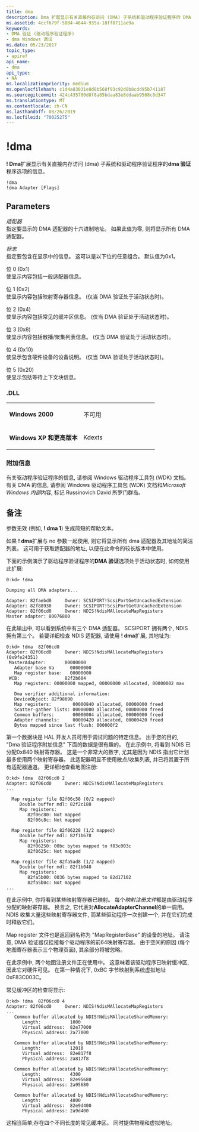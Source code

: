 ```yaml
---
title: dma
description: Dma 扩展显示有关直接内存访问 (DMA) 子系统和驱动程序验证程序的 DMA 验证程序选项的信息。
ms.assetid: 4ccf679f-5804-4644-935a-18ff8711ae9a
keywords:
- DMA 验证 (驱动程序验证程序)
- dma Windows 调试
ms.date: 05/23/2017
topic_type:
- apiref
api_name:
- dma
api_type:
- NA
ms.localizationpriority: medium
ms.openlocfilehash: c1d4a83031e8d8b568f93c92d8b8cdd95b741187
ms.sourcegitcommit: 424c435700d8f8a85bdaa83e8ddaab9568c8d347
ms.translationtype: MT
ms.contentlocale: zh-CN
ms.lasthandoff: 08/26/2019
ms.locfileid: "70025275"
---
```

# <a name="dma"></a>!dma


**! Dma**扩展显示有关直接内存访问 (dma) 子系统和驱动程序验证程序的**dma 验证**程序选项的信息。

```dbgcmd
!dma 
!dma Adapter [Flags]
```

## <a name="span-idddk__dma_pgspanspan-idddk__dma_pgspanparameters"></a><span id="ddk__dma_pg"></span><span id="DDK__DMA_PG"></span>Parameters


<span id="_______Adapter______"></span><span id="_______adapter______"></span><span id="_______ADAPTER______"></span>*适配器*   
指定要显示的 DMA 适配器的十六进制地址。 如果此值为零, 则将显示所有 DMA 适配器。

<span id="_______Flags______"></span><span id="_______flags______"></span><span id="_______FLAGS______"></span>*标志*   
指定要包含在显示中的信息。 这可以是以下位的任意组合。 默认值为0x1。

<span id="Bit_0__0x1_"></span><span id="bit_0__0x1_"></span><span id="BIT_0__0X1_"></span>位 0 (0x1)  
使显示内容包括一般适配器信息。

<span id="Bit_1__0x2_"></span><span id="bit_1__0x2_"></span><span id="BIT_1__0X2_"></span>位 1 (0x2)  
使显示内容包括映射寄存器信息。 (仅当 DMA 验证处于活动状态时)。

<span id="Bit_2__0x4_"></span><span id="bit_2__0x4_"></span><span id="BIT_2__0X4_"></span>位 2 (0x4)  
使显示内容包括常见的缓冲区信息。 (仅当 DMA 验证处于活动状态时)。

<span id="Bit_3__0x8_"></span><span id="bit_3__0x8_"></span><span id="BIT_3__0X8_"></span>位 3 (0x8)  
使显示内容包括散播/聚集列表信息。 (仅当 DMA 验证处于活动状态时)。

<span id="Bit_4__0x10_"></span><span id="bit_4__0x10_"></span><span id="BIT_4__0X10_"></span>位 4 (0x10)  
使显示包含硬件设备的设备说明。 (仅当 DMA 验证处于活动状态时)。

<span id="Bit_5__0x20_"></span><span id="bit_5__0x20_"></span><span id="BIT_5__0X20_"></span>位 5 (0x20)  
使显示包括等待上下文块信息。

### <a name="span-iddllspanspan-iddllspandll"></a><span id="DLL"></span><span id="dll"></span>.DLL

<table>
<colgroup>
<col width="50%" />
<col width="50%" />
</colgroup>
<tbody>
<tr class="odd">
<td align="left"><p><strong>Windows 2000</strong></p></td>
<td align="left"><p>不可用</p></td>
</tr>
<tr class="even">
<td align="left"><p><strong>Windows XP 和更高版本</strong></p></td>
<td align="left"><p>Kdexts</p></td>
</tr>
</tbody>
</table>

 

### <a name="span-idadditional_informationspanspan-idadditional_informationspanspan-idadditional_informationspanadditional-information"></a><span id="Additional_Information"></span><span id="additional_information"></span><span id="ADDITIONAL_INFORMATION"></span>附加信息

有关驱动程序验证程序的信息, 请参阅 Windows 驱动程序工具包 (WDK) 文档。 有关 DMA 的信息, 请参阅 Windows 驱动程序工具包 (WDK) 文档和*Microsoft Windows 内部*内容, 标记 Russinovich David 所罗门群岛。

<a name="remarks"></a>备注
-------

参数无效 (例如, **! dma 1**) 生成简短的帮助文本。

如果 **! dma**扩展与 no 参数一起使用, 则它将显示所有 dma 适配器及其地址的简洁列表。 这可用于获取适配器的地址, 以便在此命令的较长版本中使用。

下面的示例演示了驱动程序验证程序的**DMA 验证**选项处于活动状态时, 如何使用此扩展:

```dbgcmd
0:kd> !dma

Dumping all DMA adapters...

Adapter: 82faebd0     Owner: SCSIPORT!ScsiPortGetUncachedExtension 
Adapter: 82f88930     Owner: SCSIPORT!ScsiPortGetUncachedExtension 
Adapter: 82f06cd0     Owner: NDIS!NdisMAllocateMapRegisters 
Master adapter: 80076800
```

在此输出中, 可以看到系统中有三个 DMA 适配器。 SCSIPORT 拥有两个, NDIS 拥有第三个。 若要详细检查 NDIS 适配器, 请使用 **! dma**扩展, 其地址为:

```dbgcmd
0:kd> !dma  82f06cd0
Adapter: 82f06cd0     Owner: NDIS!NdisMAllocateMapRegisters (0x9fe24351)
 MasterAdapter:       00000000
   Adapter base Va      00000000
   Map register base:   00000000
 WCB:                 82f2b604
   Map registers: 00000000 mapped, 00000000 allocated, 00000002 max

   Dma verifier additional information:
   DeviceObject: 82f98690
   Map registers:        00000840 allocated, 00000000 freed
   Scatter-gather lists: 00000000 allocated, 00000000 freed
   Common buffers:       00000004 allocated, 00000000 freed
   Adapter channels:     00000420 allocated, 00000420 freed
   Bytes mapped since last flush: 000000f2
```

第一个数据块是 HAL 开发人员可用于调试问题的特定信息。 出于您的目的, "Dma 验证程序附加信息" 下面的数据是很有趣的。 在此示例中, 将看到 NDIS 已分配0x840 映射寄存器。 这是一个非常大的数字, 尤其是因为 NDIS 指出它计划最多使用两个映射寄存器。 此适配器明显不使用散点/收集列表, 并已将其置于所有适配器通道。 更详细地查看地图注册:

```dbgcmd
0:kd> !dma  82f06cd0 2
Adapter: 82f06cd0     Owner: NDIS!NdisMAllocateMapRegisters 
...

  Map register file 82f06c58 (0/2 mapped)
     Double buffer mdl: 82f2c188
     Map registers:
        82f06c80: Not mapped
        82f06c8c: Not mapped

  Map register file 82f06228 (1/2 mapped)
     Double buffer mdl: 82f1b678
     Map registers:
        82f06250: 00bc bytes mapped to f83c003c
        82f0625c: Not mapped

  Map register file 82fa5ad8 (1/2 mapped)
     Double buffer mdl: 82f1b048
     Map registers:
        82fa5b00: 0036 bytes mapped to 82d17102
        82fa5b0c: Not mapped
...
```

在此示例中, 你将看到某些映射寄存器已映射。 每个*映射注册文件*都是由驱动程序分配的映射寄存器。 换言之, 它代表对**AllocateAdapterChannel**的单一调用。 NDIS 收集大量这些映射寄存器文件, 而某些驱动程序一次创建一个, 并在它们完成时释放它们。

Map register 文件也是返回到名称为 "MapRegisterBase" 的设备的地址。 请注意, DMA 验证器仅挂接每个驱动程序的前64映射寄存器。 由于空间的原因 (每个地图寄存器表示三个物理页面), 其余部分将被忽略。

在此示例中, 两个地图注册文件正在使用中。 这意味着该驱动程序已映射缓冲区, 因此它对硬件可见。 在第一种情况下, 0xBC 字节映射到系统虚拟地址0xF83C003C。

常见缓冲区的检查将显示:

```dbgcmd
0:kd> !dma  82f06cd0 4
Adapter: 82f06cd0     Owner: NDIS!NdisMAllocateMapRegisters 
...
   Common buffer allocated by NDIS!NdisMAllocateSharedMemory:
      Length:           1000
      Virtual address:  82e77000
      Physical address: 2a77000

   Common buffer allocated by NDIS!NdisMAllocateSharedMemory:
      Length:           12010
      Virtual address:  82e817f8
      Physical address: 2a817f8

   Common buffer allocated by NDIS!NdisMAllocateSharedMemory:
      Length:           4300
      Virtual address:  82e95680
      Physical address: 2a95680

   Common buffer allocated by NDIS!NdisMAllocateSharedMemory:
      Length:           4800
      Virtual address:  82e9d400
      Physical address: 2a9d400
```

这相当简单;存在四个不同长度的常见缓冲区。 同时提供物理和虚拟地址。

 

 






